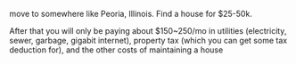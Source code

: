 move to somewhere like Peoria, Illinois. Find a house for $25-50k. 

After that you will only be paying about $150~250/mo in utilities (electricity, sewer, garbage, gigabit internet), property tax (which you can get some tax deduction for), and the other costs of maintaining a house
